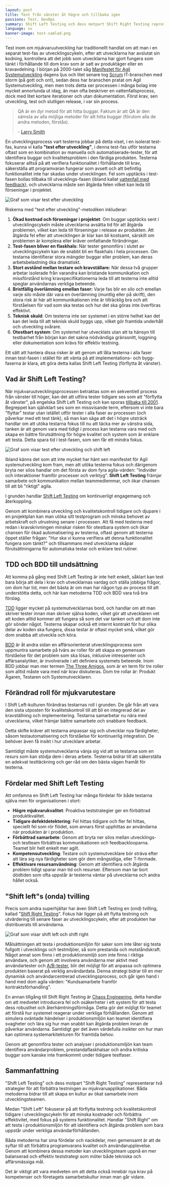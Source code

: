 ```yaml
---
layout: post
title: Test från vänster åt högre och tillbaka igen
passions: Test, DevOps
summary: Shift Left Testing och dess motpart Shift Right Testing representerar två strategier för att förbättra testningen av mjukvaruapplikationer. Båda metoderna bidrar till att skapa en kultur av ökat samarbete inom utvecklingsteamen.
language: sv
banner-image: test-samlad.png
---
```


Test inom om mjukvaruutveckling har traditionellt handlat om att man i en separat test-fas av utvecklingscykeln, efter att utvecklarna har avslutat sin kodning, kontrollera att det jobb som utvecklarna har gjort fungera som tänkt i förhållande till dom krav som är satt av produktäger eller en kravavdelning. I början på 2000-talet såg [Manifestet för Agil Systemutveckling](https://agilemanifesto.org/iso/sv/manifesto.html) dagens ljus och litet senare tog [Scrum](https://www.scrum.org/learning-series/what-is-scrum/) IT-branschen med storm (på gott och ont), sedan dess har branschen pratat om Agil Systemutveckling, men men trots detta ser processen i många bolag inte mycket annorlunda ut idag, än man ofta beskriver en vattenfallsprocess, dock med litet kortare iterationer och utan dokumentation. Först krav, sen utveckling, test och slutligen release, i var sin process.

> QA är en dyr metod för att hitta buggar. Faktum är att QA är den sämsta av alla möjliga metoder för att hitta buggar (förutom alla de andra metoden, förstås).
> 
> \- [Larry Smith](https://www.drdobbs.com/shift-left-testing/184404768)

En utvecklingsprocess vart testerna jobbar på detta viset, i en isolerat test-fas, kunna vi kalla **"test efter utveckling"**, i denna test-fas utför testarna oftast som en kombination av manuella och automatiserade-tester, för att identifiera buggar och kvalitetsproblem i den färdiga produkten. Testerna fokuserar alltså på att verifiera funktionalitet i förhållande till krav, säkerställa att programvaran fungerar som avsett och att befintlig funktionalitet inte har skadas under utvecklingen. Fel som upptäcks i test-fasen bollas tillbaka till utvecklings-fasen (ibland kallat [vattenfall med feedback](https://www.researchgate.net/figure/Waterfall-model-with-Royces-iterative-feedback-When-referring-to-the-waterfall-model-in_fig1_220631422)), och utvecklarna måste sen åtgärda felen vilket kan leda till förseningar i projektet.

 ![Graf som visar test efter utveckling](/img/posts/test-fokus_testefterutveckling.png)

Riskerna med "test efter utveckling"-metodiken inkluderar:

1. **Ökad kostnad och förseningar i projektet**: Om buggar upptäcks sent i utvecklingscykeln måste utvecklarna avsätta tid för att åtgärda problemen, vilket kan leda till förseningar i release av produkten. Att åtgärda fel efter att utvecklingen är klar kan bli kostsamt, särskilt om problemen är komplexa eller kräver omfattande förändringar.
2. **Test-fasen bliver en flaskhals:** När tester genomförs i slutet av utvecklingscykeln kan de snabbt bli en flaskhals i hela processen. Om testarna identifierar stora mängder buggar eller problem, kan deras arbetsbelastning öka dramatiskt.
3. **Stort avstånd mellan testare och kravställare:** När dessa två grupper arbetar isolerade från varandra kan bristande kommunikation och missförstånd kring kravspecifikationerna leda till att testerna inte alltid speglar användarnas verkliga beteende.
4. **Brist­fäll­ig överlämning emellan faser:** Varje fas blir en silo och emellan varje silo måste där vara en överlämning (muntlig eller på skrift), den stora risk är här att kommunikationen inte är tillräcklig bra och att förståelsen för vad som ska testas och hur det ska göras inte överföras effektivt.  
5. **Teknisk skuld**: Om testerna inte ser systemet i en större helhet kan det kan det leda till att teknisk skuld byggs upp, vilket gör framtida underhåll och utveckling svårare.
6. **Otestbart system**: Om systemet har utvecklats utan att ta hänsyn till testbarhet från början kan det sakna nödvändiga gränssnitt, loggning eller dokumentation som krävs för effektiv testning. 

Ett sätt att hantera dissa risker är att genom att låta testerna i alla faser innan test-fasen i stället för att vänta på att implementations- och bygg-faserna är klara, att göra detta kallas Shift Left Testing (förflytta åt vänster).

## Vad är Shift Left Testing?

När mjukvaruutvecklingsprocessen betraktas som en sekventiell process från vänster till höger, kan det att utföra tester tidigare ses som att "förflytta åt vänster", på engelska Shift Left Testing och kan sporas [tillbaka till 2001](https://www.drdobbs.com/shift-left-testing/184404768). Begreppet kan självklart ses som en missvisande term, eftersom vi inte bara "flyttar" testar utan istället utför tester i alla faser av processen (och påverkar med ett test tänk), så man kan säga att det i högre utsträck handlar om att utöka testarna fokus till nu att täcka mer av vänstra sida, tanken är att genom vara med tidigt i process kan testarna vara med och skapa en bättre förutsättning för högre kvalitet och system som är enklare att testa. Detta spara tid i test-fasen, som sen får ett mindra fokus. 

![Graf som visar test efter utveckling och shift left](/img/posts/test-fokus_shitleft.png)

Ibland känns det som att inte mycket har hänt sen manifestet för Agil systemutveckling kom fram, men att utöka testerna fokus och därigenom bryta ner silos handlar om det första av dom fyra agila-värden: "Individer och interaktioner framför processer och verktyg". **Shift Left Testing** främjar samarbete och kommunikation mellan teammedlemmar, och ökar chansen till att bli "riktigt" agila.

I grunden handlar [Shift Left Testing](https://testfully.io/blog/shift-left-testing/) om kontinuerligt engagemang och återkoppling.

Genom att kombinera utveckling och kvalitetskontroll tidigare och djupare i en projektplan kan man utöka sitt testprogram och minska behovet av arbetskraft och utrustning senare i processen. Att få med testerna med redan i kravskrivningen minskar risken för otestbara system och ökar chansen för ökad automatisering av testerna, oftast genom att testerna öppet ställer frågan: "Hur ska vi kunna verifiera att denna funktionalitet fungera som tänkt?" och tillsammans med utvecklarna skåpar förutsättningarna för automatiska testar och enklare test rutiner.  

## TDD och BDD till undsättning

Att komma på gång med Shift Left Testing är inte helt enkelt, såklart kan test bara börja att dela i krav och utvecklarnas vardag och ställa jobbiga frågor, om dom har tid, men det bästa är om man har någon typ av process till att understötta detta, och här kan metoderna TDD och BDD vara två bra förslag.

[TDD](https://martinfowler.com/bliki/TestDrivenDevelopment.html) ligger mycket på systemutvecklarnas bord, och handlar om att man skriver tester innan man skriver själva koden, vilket gör att utvecklaren vet att koden alltid kommer att fungera så som det var tanken och att dom inte gör sönder något. Testerna skapar också ett internt kontrakt för hur olika delar av koden ska fungera, dissa testar är oftast mycket små, vilket gör dom snabba att utveckla och köra.

[BDD](https://cucumber.io/docs/bdd/) är åt andra sidan en affärsorienterat utvecklingsprocess som uppmuntra samarbete på tvärs av roller för att skapa en gemensam förståelse för det problem som ska lösas, inklusive intressenter och affärsanalytiker, är involverade i att definiera systemets beteende. Inom BDD jobbar man mer termen [The Three Amigos](https://cucumber.io/docs/bdd/who-does-what/), som är en term för tre roller som alltid måste vara med när krav diskuteras. Dom tre rollar är: Produkt Ägaren, Testaren och Systemutvecklaren.

## Förändrad roll för mjukvarutestare

I Shift Left-kulturen förändras testarnas roll i grunden. De går från att vara den sista utposten för kvalitetskontroll till att bli en integrerad del av kravställning och implementering. Testarna samarbetar nu nära med utvecklarna, vilket främjar bättre samarbete och snabbare feedback. 

Detta skifte kräver att testarna anpassar sig och utvecklar nya färdigheter, såsom testautomatisering och förståelse för kontinuerlig integration. De behöver även få insikt i hur utvecklare arbetar. 

Samtidigt måste systemutvecklarna vänja sig vid att se testarna som en resurs som kan stödja dem i deras arbete. Testerna bidrar till att säkerställa en adekvat testtäckning och ger råd om den bästa vägen framåt för testerna.

## Fördelar med Shift Left Testing

Att omfamna en Shift Left Testing har många fördelar för både testarna själva men för organisationen i stort:

- **Högre mjukvarukvalitet**: Proaktiva teststrategier ger en förbättrad produktkvalitet.
- **Tidigare defektdetektering**: Fel hittas tidigare och fler fel hittas, speciellt fel som rör flödet, som annars först upphittas av användarna när produkten är i produktion.
- **Förbättrad samarbete**: Genom att bryta ner silos mellan utvecklings- och testteam förbättras kommunikationen och feedbacklooparna. Teamet blir helt enkelt mer agilt.
- **Kompetensutveckling**: Testare och systemutvecklare bör sträva efter att lära sig nya färdigheter som gör dem mångsidiga, eller T-formade.
- **Effektivare resursanvändning**: Genom att identifiera och åtgärda problem tidigt sparar man tid och resurser. Eftersom man tar bort dödtiden som ofta uppstår är testerna väntar på utvecklarna och andra hållet också.

## "Shift left"s (onda) tvilling

Precis som andra superhjältar har även Shift Left Testing en (ond) tvilling, kallad "[Shift Right Testing](https://www.stickyminds.com/article/testing-unexpected-shift-right-devops-testing)". Fokus här ligger på att flytta testning och utvärdering till senare faser av utvecklingscykeln, efter att produkten har distribuerats till användarna.

![Graf som visar shift left och shift right](/img/posts/test-fokus_shitright.png)

Målsättningen att testa i produktionsmiljön för saker som inte låter sig testa fullgott i utvecklings och testmiljöer, så som prestanda och motståndskraft. Något annat som finns i ett produktionsmiljö som inte finns i riktiga användare, och genom att involvera användarna mer aktivt med användartester och [A/B-tester](https://devopedia.org/a-b-testing), blir det möjligt för att anpassa och optimera produkten baserat på verklig användardata. Denna strategi bidrar till en mer dynamisk och användarcentrerad utvecklingsprocess, och går igen hand i hand med dom agila värden: "Kundsamarbete framför kontraktsförhandling".

En annan tillgång till Shift Right Testing är [Chaos Engineering](https://devopedia.org/chaos-engineering), detta handlar om att medvetet introducera fel och osäkerheter i ett system för att testa dess robusthet och återhämtningsförmåga. Detta gör det möjligt för teamet att förstå hur systemet reagerar under verkliga förhållanden. Genom att simulera oväntade händelser i produktionsmiljön kan teamet identifiera svagheter och lära sig hur man snabbt kan åtgärda problem innan de påverkar användarna. Samtidigt ger det även värdefulla insikter om hur man kan optimera systemarkitekturen för framtida behov.

Genom att genomföra tester och analyser i produktionsmiljön kan team identifiera användarproblem, prestandaflaskhalsar och andra kritiska buggar som kanske inte framkommit under tidigare testfaser. 

## Sammanfattning

"Shift Left Testing" och dess motpart "Shift Right Testing" representerar två strategier för att förbättra testningen av mjukvaruapplikationer. Båda metoderna bidrar till att skapa en kultur av ökat samarbete inom utvecklingsteamen.

Medan "Shift Left" fokuserar på att förflytta testning och kvalitetskontroll tidigare i utvecklingscykeln för att minska kostnader och förbättra effektivitet, med fokus på systems funktionalitet. Handlar "Shift Right" om att testa i produktionsmiljön för att identifiera och åtgärda problem som bara uppstår under verkliga användarförhållanden. 

Båda metoderna har sina fördelar och nackdelar, men gemensamt är att de syftar till att förbättra programvarans kvalitet och användarupplevelse. Genom att kombinera dessa metoder kan utvecklingsteam uppnå en mer balanserad och effektiv teststrategi som möter både tekniska och affärsmässiga mål.

Det är viktigt att vara medveten om att detta också innebär nya krav på kompetenser och företagets samarbetskultur innan man går vidare.